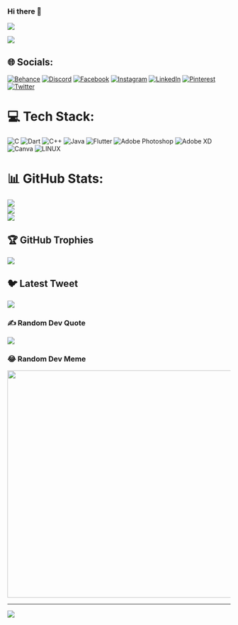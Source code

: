 ### Hi there 👋

[![](https://visitcount.itsvg.in/api?id=Anan-Elayan&label=Profile%20Views&color=5&pretty=false)](https://visitcount.itsvg.in) 

<a href="https://visitcount.itsvg.in">
  <img src="https://visitcount.itsvg.in/api?id=Anan-Elayan&label=Profile%20Views&color=5&pretty=false" />
</a>

## 🌐 Socials:
[![Behance](https://img.shields.io/badge/Behance-1769ff?logo=behance&logoColor=white)](https://behance.net/https://www.behance.net/ananeleyan) [![Discord](https://img.shields.io/badge/Discord-%237289DA.svg?logo=discord&logoColor=white)](https://discord.gg/https://discord.com/channels/@me) [![Facebook](https://img.shields.io/badge/Facebook-%231877F2.svg?logo=Facebook&logoColor=white)](https://facebook.com/https://www.facebook.com/profile.php?id=100010405154689) [![Instagram](https://img.shields.io/badge/Instagram-%23E4405F.svg?logo=Instagram&logoColor=white)](https://instagram.com/https://l.facebook.com/l.php?u=https%3A%2F%2Fwww.instagram.com%2Fartist.anan_alayyan%3Ffbclid%3DIwAR0WWzL9uSXv0SjD3PbOyMNnzakPh_M_nDTgu2Kk7Kg9jJ5DuDS88arxsMA&h=AT3gOzwmoD6DqlV7xFha0Rnc_qtEjcLZ2E03K-jrV-qZAD783G2Ubp4IA2ki6pmiG9_2gNj7mQd6vc3yCtJIGqrBwfmFrBtt7rcCDMbbLEbwmg6j5spvBQpDcux3PdvkS7C_) [![LinkedIn](https://img.shields.io/badge/LinkedIn-%230077B5.svg?logo=linkedin&logoColor=white)](https://linkedin.com/in/https://l.facebook.com/l.php?u=https%3A%2F%2Flinkedin.com%2Fin%2Fanan-elayan%3Ffbclid%3DIwAR0eUYLTveUYfbbwuFS6gvJse-GrW8Y3vGyTISMuXyqL1C8nCZ7x-z3Js7M&h=AT3G0FLk9caQ7VMWMnjBpU2sv7Lkgk3dLovQWmBvKSNTsir1VxCIH6H-D02mRBS9Ng4V7aDi1FCuNELuIUndW64E87V_LdmnCJ1nN1a1JDmhcuYTx_n8_HbRXd2XEN6Id2pZ) [![Pinterest](https://img.shields.io/badge/Pinterest-%23E60023.svg?logo=Pinterest&logoColor=white)](https://pinterest.com/https://www.pinterest.com/ananalian1122/) [![Twitter](https://img.shields.io/badge/Twitter-%231DA1F2.svg?logo=Twitter&logoColor=white)](https://twitter.com/https://twitter.com/anan_elayan) 

# 💻 Tech Stack:
![C](https://img.shields.io/badge/c-%2300599C.svg?style=for-the-badge&logo=c&logoColor=white) ![Dart](https://img.shields.io/badge/dart-%230175C2.svg?style=for-the-badge&logo=dart&logoColor=white) ![C++](https://img.shields.io/badge/c++-%2300599C.svg?style=for-the-badge&logo=c%2B%2B&logoColor=white) ![Java](https://img.shields.io/badge/java-%23ED8B00.svg?style=for-the-badge&logo=java&logoColor=white) ![Flutter](https://img.shields.io/badge/Flutter-%2302569B.svg?style=for-the-badge&logo=Flutter&logoColor=white) ![Adobe Photoshop](https://img.shields.io/badge/adobephotoshop-%2331A8FF.svg?style=for-the-badge&logo=adobephotoshop&logoColor=white) ![Adobe XD](https://img.shields.io/badge/Adobe%20XD-470137?style=for-the-badge&logo=Adobe%20XD&logoColor=#FF61F6) ![Canva](https://img.shields.io/badge/Canva-%2300C4CC.svg?style=for-the-badge&logo=Canva&logoColor=white) ![LINUX](https://img.shields.io/badge/Linux-FCC624?style=for-the-badge&logo=linux&logoColor=black)
# 📊 GitHub Stats:
![](https://github-readme-stats.vercel.app/api?username=Anan-Eleyan&theme=dark&hide_border=false&include_all_commits=true&count_private=true)<br/>
![](https://github-readme-streak-stats.herokuapp.com/?user=Anan-Eleyan&theme=dark&hide_border=false)<br/>
![](https://github-readme-stats.vercel.app/api/top-langs/?username=Anan-Eleyan&theme=dark&hide_border=false&include_all_commits=true&count_private=true&layout=compact)

## 🏆 GitHub Trophies
![](https://github-profile-trophy.vercel.app/?username=Anan-Eleyan&theme=radical&no-frame=false&no-bg=true&margin-w=4)

## 🐦 Latest Tweet
[![](https://gtce.itsvg.in/api?username=https://twitter.com/anan_elayan)](https://github.com/VishwaGauravIn/github-twitter-card-embed)

### ✍️ Random Dev Quote
![](https://quotes-github-readme.vercel.app/api?type=horizontal&theme=radical)

### 😂 Random Dev Meme
<img src="https://rm.up.railway.app/" width="512px"/>

---
[![](https://visitcount.itsvg.in/api?id=Anan-Eleyan&icon=0&color=0)](https://visitcount.itsvg.in)

<!-- Proudly created with GPRM ( https://gprm.itsvg.in ) -->
